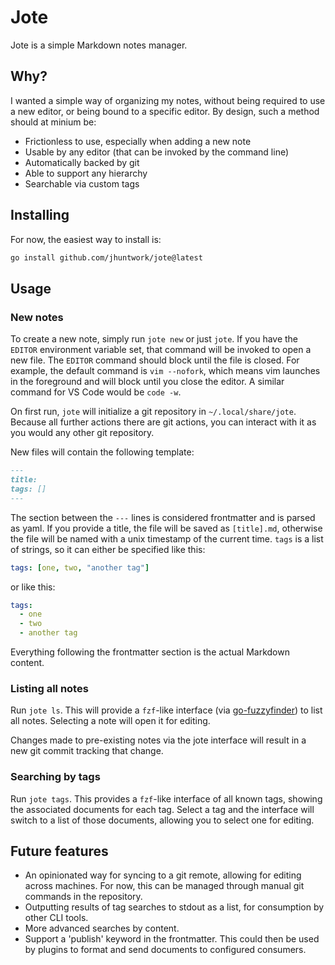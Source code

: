 # Jote

Jote is a simple Markdown notes manager.

## Why?

I wanted a simple way of organizing my notes, without being required to use a
new editor, or being bound to a specific editor. By design, such a method
should at minium be:

- Frictionless to use, especially when adding a new note
- Usable by any editor (that can be invoked by the command line)
- Automatically backed by git
- Able to support any hierarchy
- Searchable via custom tags

## Installing

For now, the easiest way to install is:

```sh
go install github.com/jhuntwork/jote@latest
```

## Usage

### New notes

To create a new note, simply run `jote new` or just `jote`. If you have the
`EDITOR` environment variable set, that command will be invoked to open a new
file. The `EDITOR` command should block until the file is closed. For example,
the default command is `vim --nofork`, which means vim launches in the
foreground and will block until you close the editor. A similar command for
VS Code would be `code -w`.

On first run, `jote` will initialize a git repository in `~/.local/share/jote`.
Because all further actions there are git actions, you can interact with it as
you would any other git repository.

New files will contain the following template:

```md
---
title:
tags: []
---
```

The section between the `---` lines is considered frontmatter and is parsed as
yaml. If you provide a title, the file will be saved as `[title].md`, otherwise
the file will be named with a unix timestamp of the current time. `tags` is a
list of strings, so it can either be specified like this:

```yaml
tags: [one, two, "another tag"]
```

or like this:

```yaml
tags:
  - one
  - two
  - another tag
```

Everything following the frontmatter section is the actual Markdown content.

### Listing all notes

Run `jote ls`. This will provide a `fzf`-like interface (via
[go-fuzzyfinder](https://github.com/ktr0731/go-fuzzyfinder)) to list all notes.
Selecting a note will open it for editing.

Changes made to pre-existing notes via the jote interface will result in a new
git commit tracking that change.

### Searching by tags

Run `jote tags`. This provides a `fzf`-like interface of all known tags, showing
the associated documents for each tag. Select a tag and the interface will
switch to a list of those documents, allowing you to select one for editing.

## Future features

- An opinionated way for syncing to a git remote, allowing for editing across
  machines. For now, this can be managed through manual git commands in the
  repository.
- Outputting results of tag searches to stdout as a list, for consumption by
  other CLI tools.
- More advanced searches by content.
- Support a 'publish' keyword in the frontmatter. This could then be used by
  plugins to format and send documents to configured consumers.
